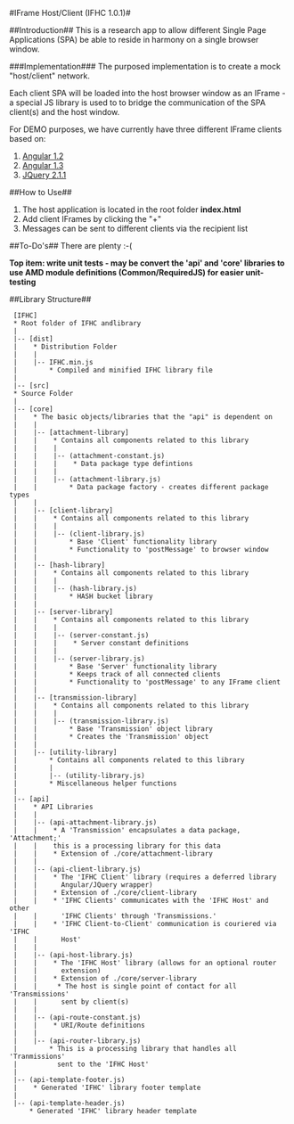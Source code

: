 #IFrame Host/Client (IFHC 1.0.1)#

##Introduction##
This is a research app to allow different Single Page Applications (SPA) be able to reside in harmony on a single browser window.

###Implementation###
The purposed implementation is to create a mock "host/client" network.  

Each client SPA will be loaded into the host browser window as an IFrame - a special JS library is used to to bridge the communication of the SPA client(s) and the host window.

For DEMO purposes, we have currently have three different IFrame clients based on:
    
1. [Angular 1.2](https://www.angularjs.org/)
2. [Angular 1.3](https://www.angularjs.org/)
3. [JQuery 2.1.1](http://www.jquery.com/)

##How to Use##
1. The host application is located in the root folder **index.html**
2. Add client IFrames by clicking the "+"
3. Messages can be sent to different clients via the recipient list

##To-Do's##
There are plenty :-(

**Top item: write unit tests - may be convert the 'api' and 'core' libraries to use AMD module definitions (Common/RequiredJS) for easier unit-testing**

##Library Structure##
    
	 [IFHC]
	 * Root folder of IFHC andlibrary
	 |    
	 |-- [dist]
	 |    * Distribution Folder
	 |    |
	 |    |-- IFHC.min.js
	 |        * Compiled and minified IFHC library file
	 |    
	 |-- [src]
	 * Source Folder
	 |
	 |-- [core]
	 |    * The basic objects/libraries that the "api" is dependent on
	 |    |
	 |    |-- [attachment-library]
	 |    |    * Contains all components related to this library
	 |    |    |    
	 |    |    |-- (attachment-constant.js)
	 |    |    |    * Data package type defintions
	 |    |    |    
	 |    |    |-- (attachment-library.js)
	 |    |        * Data package factory - creates different package types
	 |    |
	 |    |-- [client-library]
	 |    |    * Contains all components related to this library
	 |    |    |
	 |    |    |-- (client-library.js)
	 |    |        * Base 'Client' functionality library
	 |    |        * Functionality to 'postMessage' to browser window
	 |    |
	 |    |-- [hash-library]
	 |    |    * Contains all components related to this library
	 |    |    |
	 |    |    |-- (hash-library.js)
	 |    |        * HASH bucket library
	 |    |
	 |    |-- [server-library]
	 |    |    * Contains all components related to this library
	 |    |    |
	 |    |    |-- (server-constant.js)
	 |    |    |    * Server constant definitions
	 |    |    |
	 |    |    |-- (server-library.js)
	 |    |        * Base 'Server' functionality library
	 |    |        * Keeps track of all connected clients
	 |    |        * Functionality to 'postMessage' to any IFrame client
	 |    |
	 |    |-- [transmission-library]
	 |    |    * Contains all components related to this library
	 |    |    |
	 |    |    |-- (transmission-library.js)
	 |    |        * Base 'Transmission' object library
	 |    |        * Creates the 'Transmission' object
	 |    |
	 |    |-- [utility-library]
	 |        * Contains all components related to this library
	 |        |
	 |        |-- (utility-library.js)
	 |        * Miscellaneous helper functions
	 |
	 |-- [api]
	 |    * API Libraries
	 |    |
	 |    |-- (api-attachment-library.js)
	 |    |    * A 'Transmission' encapsulates a data package, 'Attachment;' 
	 |    |    this is a processing library for this data
	 |    |    * Extension of ./core/attachment-library
	 |    |
	 |    |-- (api-client-library.js)
	 |    |    * The 'IFHC Client' library (requires a deferred library 
	 |    |      Angular/JQuery wrapper)
	 |    |    * Extension of ./core/client-library
	 |    |    * 'IFHC Clients' communicates with the 'IFHC Host' and other 
	 |    |      'IFHC Clients' through 'Transmissions.'
	 |    |    * 'IFHC Client-to-Client' communication is couriered via 'IFHC 
	 |    |      Host'
	 |    |
	 |    |-- (api-host-library.js)
	 |    |    * The 'IFHC Host' library (allows for an optional router 
	 |    |      extension)
	 |    |    * Extension of ./core/server-library
	 |    |     * The host is single point of contact for all 'Transmissions' 
	 |    |      sent by client(s)
	 |    |    
	 |    |-- (api-route-constant.js)
	 |    |    * URI/Route definitions
	 |    |
	 |    |-- (api-router-library.js)
	 |        * This is a processing library that handles all 'Tranmissions' 
	 |          sent to the 'IFHC Host'
	 |         
	 |-- (api-template-footer.js)
	 |    * Generated 'IFHC' library footer template
	 |
	 |-- (api-template-header.js)
	     * Generated 'IFHC' library header template